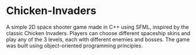 # Chicken-Invaders
A simple 2D space shooter game made in C++ using SFML, inspired by the classic Chicken Invaders.
Players can choose different spaceship skins and play any of the 3 levels, each with different enemies and bosses. The game was built using object-oriented programming principles.
